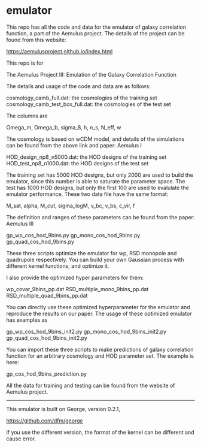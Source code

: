 # emulator
This repo has all the code and data for the emulator of galaxy correlation function, a part of the Aemulus project. The details of the project can be found from this website:

https://aemulusproject.github.io/index.html

This repo is for 

The Aemulus Project III: Emulation of the Galaxy Correlation Function

The details and usage of the code and data are as follows:

cosmology_camb_full.dat: the cosmologies of the training set
cosmology_camb_test_box_full.dat: the cosmologies of the test set

The columns are 

Omega_m, Omega_b, sigma_8, h, n_s, N_eff, w

The cosmology is based on wCDM model, and details of the simulations can be found from the above link and paper: Aemulus I

HOD_design_np8_n5000.dat: the HOD designs of the training set
HOD_test_np8_n1000.dat: the HOD designs of the test set

The training set has 5000 HOD designs, but only 2000 are used to build the emulator, since this number is able to saturate the parameter space. The test has 1000 HOD designs, but only the first 100 are used to evalulate the emulator performance. These two data file have the same format:

M_sat, alpha, M_cut, sigma_logM, v_bc, v_bs, c_vir, f

The definition and ranges of these parameters can be found from the paper: Aemulus III

gp_wp_cos_hod_9bins.py
gp_mono_cos_hod_9bins.py
gp_quad_cos_hod_9bins.py

These three scripts optimize the emulator for wp, RSD monopole and quadrupole respectively. You can build your own Gaussian process with different kernel functions, and optimize it.

I also provide the optimized hyper parameters for them:

wp_covar_9bins_pp.dat
RSD_multiple_mono_9bins_pp.dat
RSD_multiple_quad_9bins_pp.dat

You can directly use these optimized hyperparameter for the emulator and reproduce the results on our paper. The usage of these optimized emulator has examples as 

gp_wp_cos_hod_9bins_init2.py
gp_mono_cos_hod_9bins_init2.py
gp_quad_cos_hod_9bins_init2.py

You can import these three scripts to make predictions of galaxy correlation function for an arbitrary cosmology and HOD parameter set. The example is here:

gp_cos_hod_9bins_prediction.py

All the data for training and testing can be found from the website of Aemulus project.

--------------

This emulator is built on George, version 0.2.1, 

https://github.com/dfm/george

If you use the different version, the format of the kernel can be different and cause error.
